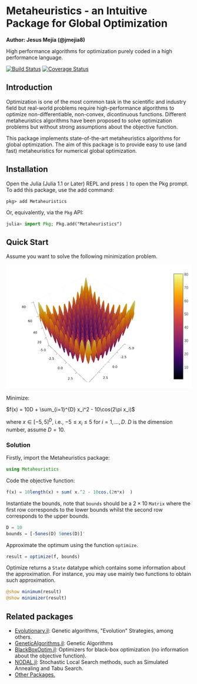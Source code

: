 # Metaheuristics - an Intuitive Package for Global Optimization

**Author: Jesus Mejía (@jmejia8)**

High performance algorithms for optimization purely coded in a high performance language.


[![Build Status](https://travis-ci.com/jmejia8/Metaheuristics.jl.svg?branch=master)](https://travis-ci.com/jmejia8/Metaheuristics.jl)
[![Coverage Status](https://coveralls.io/repos/github/jmejia8/Metaheuristics.jl/badge.svg?branch=master)](https://coveralls.io/github/jmejia8/Metaheuristics.jl?branch=master)

## Introduction

Optimization is one of the most common task in the scientific and industry field but
real-world problems require high-performance algorithms to optimize non-differentiable,
non-convex, dicontinuous functions. Different metaheuristics algorithms have been
proposed to solve optimization problems but without strong assumptions about the objective
function.

This package implements state-of-the-art metaheuristics algorithms for global optimization.
The aim of this package is to provide easy to use (and fast) metaheuristics for numerical
global optimization.

## Installation

Open the Julia (Julia 1.1 or Later) REPL and press `]` to open the Pkg prompt. To add this package, use the add command:

```
pkg> add Metaheuristics
```

Or, equivalently, via the `Pkg` API:

```julia
julia> import Pkg; Pkg.add("Metaheuristics")
```

## Quick Start

Assume you want to solve the following minimization problem.

![Rastrigin Surface](figs/rastrigin.png)

Minimize:

$f(x) = 10D + \sum_{i=1}^{D}  x_i^2 - 10\cos(2\pi x_i)$

where $x\in[-5, 5]^{D}$, i.e., $-5 \leq x_i \leq 5$ for $i=1,\ldots,D$. $D$ is the
dimension number, assume $D=10$.

### Solution

Firstly, import the Metaheuristics package:

```julia
using Metaheuristics
```

Code the objective function:
```julia
f(x) = 10length(x) + sum( x.^2 - 10cos.(2π*x)  )
```

Instantiate the bounds, note that `bounds` should be a $2\times 10$ `Matrix` where
the first row corresponds to the lower bounds whilst the second row corresponds to the
upper bounds.

```julia
D = 10
bounds = [-5ones(D) 5ones(D)]'
```

Approximate the optimum using the function `optimize`.

```julia
result = optimize(f, bounds)
```

Optimize returns a `State` datatype which contains some information about the approximation.
For instance, you may use mainly two functions to obtain such approximation.

```julia
@show minimum(result)
@show minimizer(result)
```


## Related packages

- [Evolutionary.jl](https://github.com/wildart/Evolutionary.jl): Genetic algorithms, "Evolution" Strategies, among others.
- [GeneticAlgorithms.jl](https://github.com/WestleyArgentum/GeneticAlgorithms.jl): Genetic Algorithms
- [BlackBoxOptim.jl](https://github.com/robertfeldt/BlackBoxOptim.jl): Optimizers for black-box optimization (no information about the objective function).
- [NODAL.jl](https://github.com/phrb/NODAL.jl): Stochastic Local Search methods, such as Simulated Annealing and Tabu Search.
- [Other Packages.](https://www.juliaopt.org/packages/)

